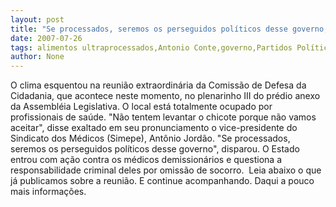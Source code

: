 ```yaml
---
layout: post
title: "Se processados, seremos os perseguidos políticos desse governo, acusa Antônio Jordão, do Simepe"
date: 2007-07-26
tags: alimentos ultraprocessados,Antonio Conte,governo,Partidos Políticos
author: None
---
```

O clima esquentou na reuni&atilde;o extraordin&aacute;ria da Comiss&atilde;o de Defesa da Cidadania, que acontece neste momento, no plenarinho III do pr&eacute;dio anexo da Assembl&eacute;ia Legislativa. O local est&aacute;&nbsp;totalmente ocupado&nbsp;por profissionais de sa&uacute;de.
&quot;N&atilde;o tentem levantar o chicote porque n&atilde;o vamos aceitar&quot;, disse exaltado em seu pronunciamento o vice-presidente do Sindicato dos M&eacute;dicos (Simepe), Ant&ocirc;nio Jord&atilde;o. 
&quot;Se processados, seremos os perseguidos pol&iacute;ticos desse governo&quot;, disparou. O Estado entrou com a&ccedil;&atilde;o contra os m&eacute;dicos demission&aacute;rios e questiona a responsabilidade criminal deles por omiss&atilde;o de socorro.&nbsp;
Leia abaixo o que j&aacute; publicamos sobre a reuni&atilde;o. E continue acompanhando. Daqui a pouco mais informa&ccedil;&otilde;es. 